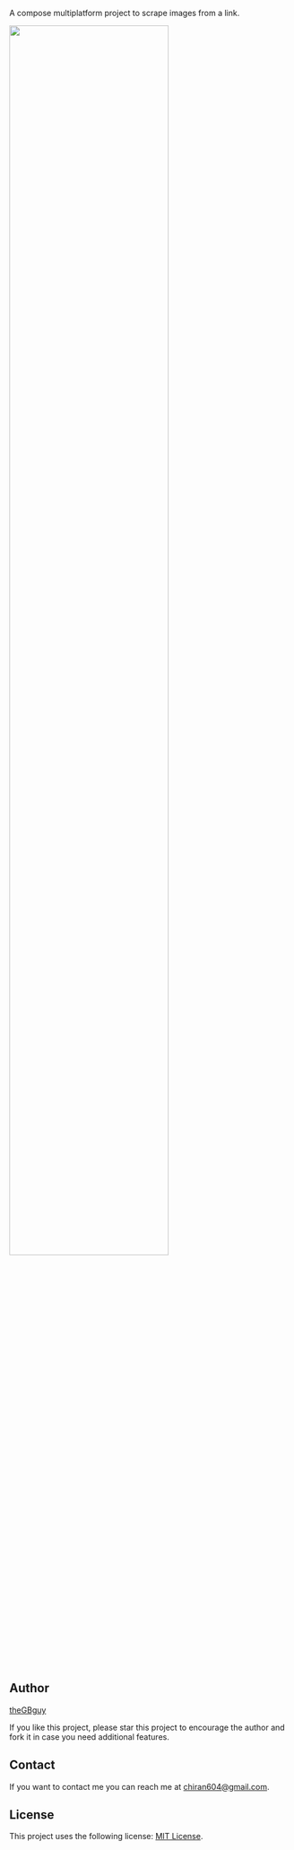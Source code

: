A compose multiplatform project to scrape images from a link.

<img src="https://github.com/user-attachments/assets/45915fc8-098d-439b-9106-08083e8c9787" width="75%"></img>

## Author
[theGBguy](https://github.com/theGBguy)

If you like this project, please star this project to encourage the author and fork it in case you need additional
features.

## Contact
If you want to contact me you can reach me at <chiran604@gmail.com>.

## License
This project uses the following license: [MIT License](<https://github.com/theGBguy/ImageScraper/blob/main/LICENSE>).